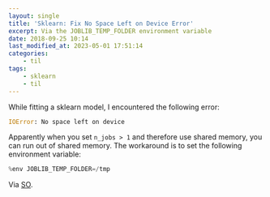 ```yaml
---
layout: single
title: 'Sklearn: Fix No Space Left on Device Error'
excerpt: Via the JOBLIB_TEMP_FOLDER environment variable
date: 2018-09-25 10:14
last_modified_at: 2023-05-01 17:51:14
categories:
    - til
tags:
    - sklearn
    - til
---
```


While fitting a sklearn model, I encountered the following error:

```python
IOError: No space left on device
```

Apparently when you set `n_jobs > 1` and therefore use shared memory,
you can run out of shared memory.
The workaround is to set the following environment variable:

```python
%env JOBLIB_TEMP_FOLDER=/tmp
```

Via [SO](https://stackoverflow.com/a/49154587/1257318).
